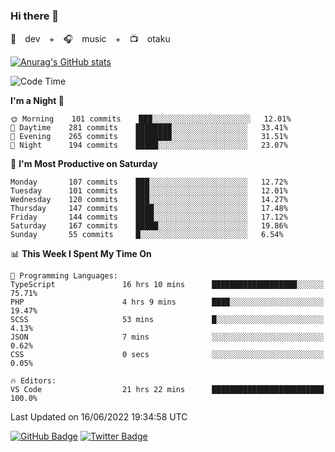 ### Hi there 👋

🚀　dev　+　🎧　music　+　📺　otaku


[![Anurag's GitHub stats](https://github-readme-stats.vercel.app/api?username=koheitasaka&count_private=true&show_icons=true&theme=monokai)](https://github.com/koheitasaka/github-readme-stats)

<!--START_SECTION:waka-->
![Code Time](http://img.shields.io/badge/Code%20Time-0%20secs-blue)

**I'm a Night 🦉** 

```text
🌞 Morning    101 commits    ███░░░░░░░░░░░░░░░░░░░░░░   12.01% 
🌆 Daytime    281 commits    ████████░░░░░░░░░░░░░░░░░   33.41% 
🌃 Evening    265 commits    ████████░░░░░░░░░░░░░░░░░   31.51% 
🌙 Night      194 commits    █████░░░░░░░░░░░░░░░░░░░░   23.07%

```
📅 **I'm Most Productive on Saturday** 

```text
Monday       107 commits    ███░░░░░░░░░░░░░░░░░░░░░░   12.72% 
Tuesday      101 commits    ███░░░░░░░░░░░░░░░░░░░░░░   12.01% 
Wednesday    120 commits    ███░░░░░░░░░░░░░░░░░░░░░░   14.27% 
Thursday     147 commits    ████░░░░░░░░░░░░░░░░░░░░░   17.48% 
Friday       144 commits    ████░░░░░░░░░░░░░░░░░░░░░   17.12% 
Saturday     167 commits    █████░░░░░░░░░░░░░░░░░░░░   19.86% 
Sunday       55 commits     █░░░░░░░░░░░░░░░░░░░░░░░░   6.54%

```


📊 **This Week I Spent My Time On** 

```text
💬 Programming Languages: 
TypeScript               16 hrs 10 mins      ███████████████████░░░░░░   75.71% 
PHP                      4 hrs 9 mins        ████░░░░░░░░░░░░░░░░░░░░░   19.47% 
SCSS                     53 mins             █░░░░░░░░░░░░░░░░░░░░░░░░   4.13% 
JSON                     7 mins              ░░░░░░░░░░░░░░░░░░░░░░░░░   0.62% 
CSS                      0 secs              ░░░░░░░░░░░░░░░░░░░░░░░░░   0.05%

🔥 Editors: 
VS Code                  21 hrs 22 mins      █████████████████████████   100.0%

```


 Last Updated on 16/06/2022 19:34:58 UTC
<!--END_SECTION:waka-->

[![GitHub Badge](https://img.shields.io/badge/GitHub-100000?style=for-the-badge&logo=github&logoColor=white)](https://github.com/koheitasaka)
[![Twitter Badge](https://img.shields.io/badge/Twitter-1DA1F2?style=for-the-badge&logo=twitter&logoColor=white)](https://twitter.com/sleep_asleep_)

